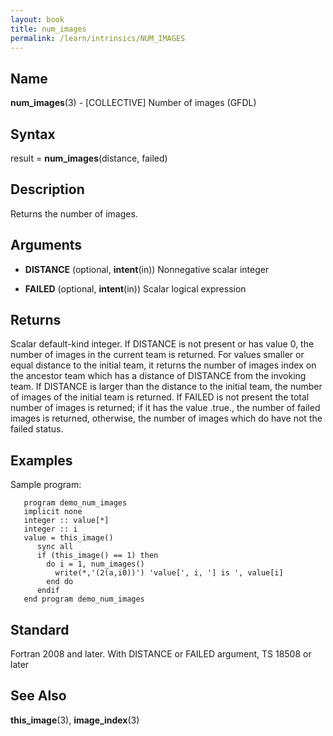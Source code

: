 ```yaml
---
layout: book
title: num_images
permalink: /learn/intrinsics/NUM_IMAGES
---
```

## __Name__

__num\_images__(3) - \[COLLECTIVE\] Number of images
(GFDL)

## __Syntax__

result = __num\_images__(distance, failed)

## __Description__

Returns the number of images.

## __Arguments__

  - __DISTANCE__
    (optional, __intent__(in)) Nonnegative scalar integer

  - __FAILED__
    (optional, __intent__(in)) Scalar logical expression

## __Returns__

Scalar default-kind integer. If DISTANCE is not present or has value 0,
the number of images in the current team is returned. For values smaller
or equal distance to the initial team, it returns the number of images
index on the ancestor team which has a distance of DISTANCE from the
invoking team. If DISTANCE is larger than the distance to the initial
team, the number of images of the initial team is returned. If FAILED is
not present the total number of images is returned; if it has the value
.true., the number of failed images is returned, otherwise, the number
of images which do have not the failed status.

## __Examples__

Sample program:

```
   program demo_num_images
   implicit none
   integer :: value[*]
   integer :: i
   value = this_image()
      sync all
      if (this_image() == 1) then
        do i = 1, num_images()
          write(*,'(2(a,i0))') 'value[', i, '] is ', value[i]
        end do
      endif
   end program demo_num_images
```

## __Standard__

Fortran 2008 and later. With DISTANCE or FAILED argument, TS 18508 or later

## __See Also__

__this\_image__(3), __image\_index__(3)
